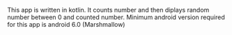 This app is written in kotlin. It counts number and then diplays random number between 0 and counted number.
Minimum android version required for this app is android 6.0 (Marshmallow)
